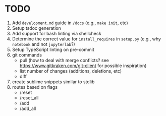 # TODO

1.  Add `development.md` guide in `/docs` (e.g., `make init`, etc)
2.  Setup tsdoc generation
3.  Add support for bash linting via shellcheck
4.  Determine the correct value for `install_requires` in `setup.py` (e.g., why `notebook` and not `jupyterlab`?)
5.  Setup TypeScript linting on pre-commit
6.  git commands
    -   pull (how to deal with merge conflicts? see https://www.gitkraken.com/git-client for possible inspiration)
    -   list number of changes (additions, deletions, etc)
    -   diff
7.  create sublime snippets similar to stdlib
8.  routes based on flags
    -   /reset
    -   /reset_all
    -   /add
    -   /add_all
